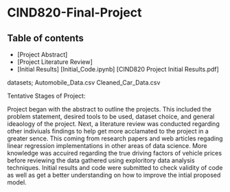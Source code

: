 # CIND820-Final-Project


## Table of contents
* [Project Abstract]
* [Project Literature Review]
* [Initial Results]
        [Initial_Code.ipynb]
        [CIND820 Project Initial Results.pdf]

datasets;
  Automobile_Data.csv
  Cleaned_Car_Data.csv




Tentative Stages of Project:

Project began with the abstract to outline the projects. This included the problem statement, desired tools to be used, dataset choice, and general ideaology of the project. Next, a literature review was conducted regarding other indiviuals findings to help get more acclamated to the project in a greater sence. This coming from research papers and web articles regading linear regression implementations in other areas of data science. More knowledge was accuired regarding the true driving factors of vehicle prices before reviewing the data gathered using exploritory data analysis techniques. Initial results and code were submitted to check validity of code as well as get a better understanding on how to improve the intial proposed model. 
